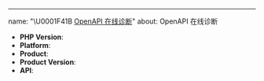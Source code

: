 ---
name: "\U0001F41B [OpenAPI 在线诊断](https://troubleshoot.api.aliyun.com/?source=github_issue)"
about: OpenAPI 在线诊断

<!--
Thank you for reporting a possible bug.

Please fill in as much of the template below as you can.

PHP Version: output of `php -v`
Platform: output of `uname -a` (UNIX), or version and 32 or 64-bit (Windows)
Product: Which product is used? For example `Ecs`
Product Version: The version of the product, for example `2014-05-26`
API: The API of the product, for example `ActivateRouterInterface`

If possible, please provide code that demonstrates the problem, keeping it as
simple and free of external dependencies as you can.
-->

* **PHP Version**:
* **Platform**:
* **Product**:
* **Product Version**:
* **API**:

<!-- Please provide more details below this comment. -->

